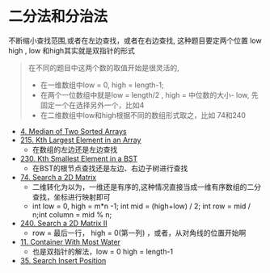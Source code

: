 # 二分法和分治法
不断缩小查找范围,或者在左边查找，或者在右边查找, 这种题目要定两个位置 low high , low 和high其实就是双指针的形式
>在不同的题目中这两个数的取值开始是很灵活的,
> - 在一维数组中low = 0, high = length-1;  
> - 在两个一位数组中就是low = length/2 , high = 中位数的大小- low, 先固定一个在选择另外一个，比如4 
> - 在二维数组中low和high根据不同的数组形式取之，比如 74和240
- [4. Median of Two Sorted Arrays](http://bangbingsyb.blogspot.com/2014/11/leetcode-median-of-two-sorted-arrays.html)
- [215. Kth Largest Element in an Array](https://leetcode.com/problems/kth-largest-element-in-an-array/description/)
   - 在数组的左边还是左边查找
- [230. Kth Smallest Element in a BST](https://leetcode.com/problems/kth-smallest-element-in-a-bst/description/)
   - 在BST的根节点查找还是左边、右边子树进行查找
- [74. Search a 2D Matrix](https://leetcode.com/problems/search-a-2d-matrix/description/)
   - 二维转化为以为，一维还是有序的,这种情况直接当成一维有序数组的二分查找，坐标进行映射即可
   - int low = 0, high = m*n -1;  int mid = (high+low) / 2; int row = mid / n;int column = mid % n; 
- [240. Search a 2D Matrix II](https://www.programcreek.com/2014/04/leetcode-search-a-2d-matrix-ii-java/)
   - row = 最后一行， high = 0(第一列) ，或者，从对角线的位置开始啊
- [11. Container With Most Water](https://blog.csdn.net/qq_28350997/article/details/83018509)
   - 也是双指针的解法，low = 0  high = length-1
- [35. Search Insert Position](https://leetcode.com/problems/search-insert-position/description/)
   